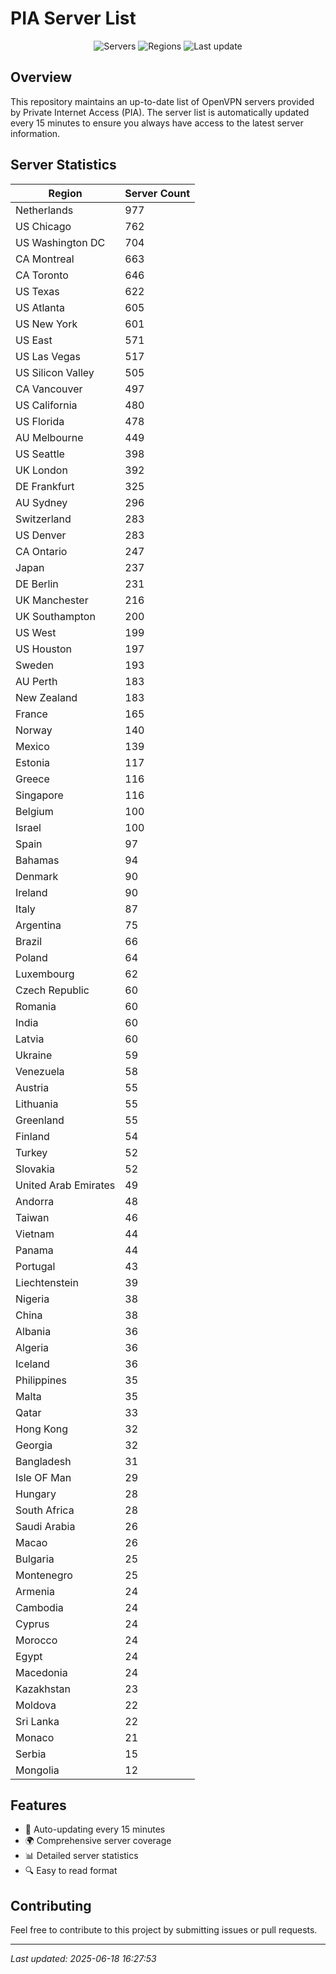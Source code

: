 # PIA Server List

<div align="center">

![Servers](https://img.shields.io/badge/servers-16,679-blue)
![Regions](https://img.shields.io/badge/regions-97-blue)
![Last update](https://img.shields.io/badge/Last_Updated-June_18_2025_11:27_EST-blue)

</div>

## Overview
This repository maintains an up-to-date list of OpenVPN servers provided by Private Internet Access (PIA). The server list is automatically updated every 15 minutes to ensure you always have access to the latest server information.

## Server Statistics
| Region | Server Count |
|--------|--------------|
| Netherlands                    | 977          |
| US Chicago                     | 762          |
| US Washington DC               | 704          |
| CA Montreal                    | 663          |
| CA Toronto                     | 646          |
| US Texas                       | 622          |
| US Atlanta                     | 605          |
| US New York                    | 601          |
| US East                        | 571          |
| US Las Vegas                   | 517          |
| US Silicon Valley              | 505          |
| CA Vancouver                   | 497          |
| US California                  | 480          |
| US Florida                     | 478          |
| AU Melbourne                   | 449          |
| US Seattle                     | 398          |
| UK London                      | 392          |
| DE Frankfurt                   | 325          |
| AU Sydney                      | 296          |
| Switzerland                    | 283          |
| US Denver                      | 283          |
| CA Ontario                     | 247          |
| Japan                          | 237          |
| DE Berlin                      | 231          |
| UK Manchester                  | 216          |
| UK Southampton                 | 200          |
| US West                        | 199          |
| US Houston                     | 197          |
| Sweden                         | 193          |
| AU Perth                       | 183          |
| New Zealand                    | 183          |
| France                         | 165          |
| Norway                         | 140          |
| Mexico                         | 139          |
| Estonia                        | 117          |
| Greece                         | 116          |
| Singapore                      | 116          |
| Belgium                        | 100          |
| Israel                         | 100          |
| Spain                          | 97           |
| Bahamas                        | 94           |
| Denmark                        | 90           |
| Ireland                        | 90           |
| Italy                          | 87           |
| Argentina                      | 75           |
| Brazil                         | 66           |
| Poland                         | 64           |
| Luxembourg                     | 62           |
| Czech Republic                 | 60           |
| Romania                        | 60           |
| India                          | 60           |
| Latvia                         | 60           |
| Ukraine                        | 59           |
| Venezuela                      | 58           |
| Austria                        | 55           |
| Lithuania                      | 55           |
| Greenland                      | 55           |
| Finland                        | 54           |
| Turkey                         | 52           |
| Slovakia                       | 52           |
| United Arab Emirates           | 49           |
| Andorra                        | 48           |
| Taiwan                         | 46           |
| Vietnam                        | 44           |
| Panama                         | 44           |
| Portugal                       | 43           |
| Liechtenstein                  | 39           |
| Nigeria                        | 38           |
| China                          | 38           |
| Albania                        | 36           |
| Algeria                        | 36           |
| Iceland                        | 36           |
| Philippines                    | 35           |
| Malta                          | 35           |
| Qatar                          | 33           |
| Hong Kong                      | 32           |
| Georgia                        | 32           |
| Bangladesh                     | 31           |
| Isle OF Man                    | 29           |
| Hungary                        | 28           |
| South Africa                   | 28           |
| Saudi Arabia                   | 26           |
| Macao                          | 26           |
| Bulgaria                       | 25           |
| Montenegro                     | 25           |
| Armenia                        | 24           |
| Cambodia                       | 24           |
| Cyprus                         | 24           |
| Morocco                        | 24           |
| Egypt                          | 24           |
| Macedonia                      | 24           |
| Kazakhstan                     | 23           |
| Moldova                        | 22           |
| Sri Lanka                      | 22           |
| Monaco                         | 21           |
| Serbia                         | 15           |
| Mongolia                       | 12           |

## Features
- 🔄 Auto-updating every 15 minutes
- 🌍 Comprehensive server coverage
- 📊 Detailed server statistics
- 🔍 Easy to read format

## Contributing
Feel free to contribute to this project by submitting issues or pull requests.

---
*Last updated: 2025-06-18 16:27:53*